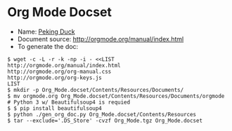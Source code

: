 Org Mode Docset
===============
* Name: [Peking Duck](https://github.com/pekingduck)
* Document source: http://orgmode.org/manual/index.html
* To generate the doc:

```
$ wget -c -L -r -k -np -i - <<LIST
http://orgmode.org/manual/index.html
http://orgmode.org/org-manual.css
http://orgmode.org/org-keys.js
LIST
$ mkdir -p Org_Mode.docset/Contents/Resources/Documents/
$ mv orgmode.org Org_Mode.docset/Contents/Resources/Documents/orgmode
# Python 3 w/ Beautifulsoup4 is requied
$ $ pip install beautifulsoup4
$ python ./gen_org_doc.py Org_Mode.docset/Contents/Resources
$ tar --exclude='.DS_Store' -cvzf Org_Mode.tgz Org_Mode.docset
```
